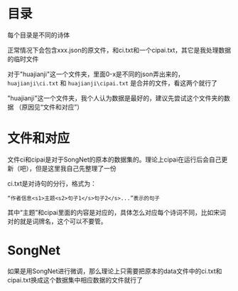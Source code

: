 # 目录
每个目录是不同的诗体

正常情况下会包含xxx.json的原文件，和ci.txt和一个cipai.txt，其它是我处理数据的临时文件

对于"huajianji"这一个文件夹，里面0-x是不同的json弄出来的，``huajianji\ci.txt`` 和  ``huajianji\cipai.txt`` 是合并的文件，看这两个就行了

"huajianji"这一个文件夹，我个人认为数据是最好的，建议先尝试这个文件夹的数据 （原因见“文件和对应”）



# 文件和对应
文件ci和cipai是对于SongNet的原本的数据集的。理论上cipai在运行后会自己更新（吧），但是这里我自己先整理了一份

ci.txt是对诗句的分行，格式为：

```
“作者信息<s1>主题<s2>句子1</s>句子2</s>...”表示的句子
```

其中“主题”和cipai里面的内容是对应的，具体怎么对应每个诗词不同，比如宋词对的就是词牌名，这个可以不要管。

# SongNet
如果是用SongNet进行微调，那么理论上只需要把原本的data文件中的ci.txt和cipai.txt换成这个数据集中相应数据的文件就行了